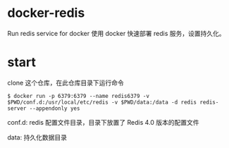 # docker-redis
Run redis service for docker
使用 docker 快速部署 redis 服务，设置持久化。

# start
clone 这个仓库，在此仓库目录下运行命令
```shell
$ docker run -p 6379:6379 --name redis6379 -v $PWD/conf.d:/usr/local/etc/redis -v $PWD/data:/data -d redis redis-server --appendonly yes
```

conf.d: redis 配置文件目录，目录下放置了 Redis 4.0 版本的配置文件 

data: 持久化数据目录

